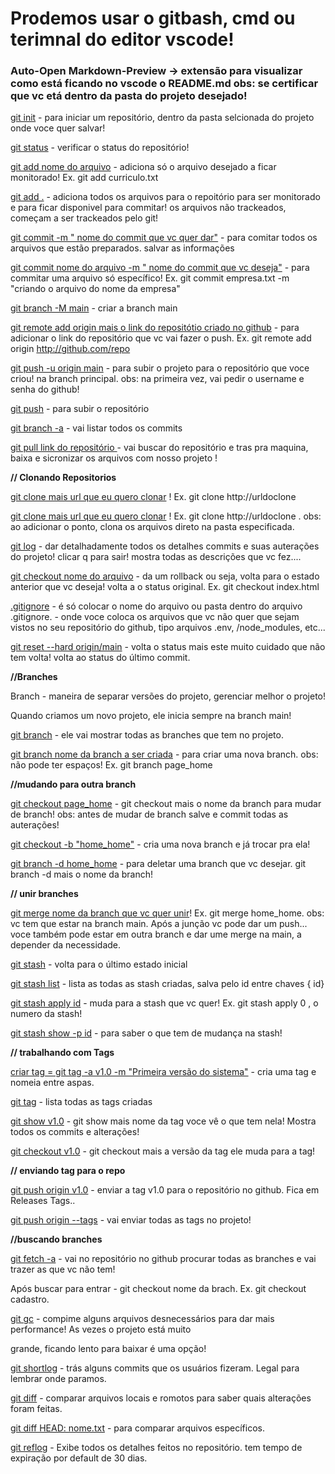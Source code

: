 # Prodemos usar o gitbash, cmd ou terimnal do editor vscode!
### Auto-Open Markdown-Preview -> extensão para visualizar como está ficando no vscode o README.md obs: se certificar que vc etá dentro da pasta do projeto desejado!

<u>git init</u> - para iniciar um repositório, dentro da pasta selcionada do projeto onde voce quer salvar!

<u>git status</u> - verificar o status do repositório!

<u>git add  nome do arquivo</u> - adiciona só o arquivo desejado a ficar monitorado! Ex. git add curriculo.txt

<u>git add .</u> - adiciona todos os arquivos para o repoitório para ser monitorado e  para ficar disponivel para commitar! os arquivos não trackeados, começam a ser trackeados pelo git!

<u>git commit -m " nome do commit que vc quer dar"</u> - para comitar todos os arquivos que estão preparados. salvar as informações 

<u>git commit nome do arquivo -m " nome do commit que vc deseja"</u> - para commitar uma arquivo só específico!  Ex. git commit empresa.txt -m "criando o arquivo do nome da empresa"

<u>git branch -M main</u> - criar a branch main

<u>git remote add origin mais o link do repositótio criado no github</u> - para adicionar o link do repositório que vc vai fazer o push. Ex. git remote add origin http://github.com/repo

<u>git push -u origin main</u> - para subir o projeto para o repositório que voce criou! na branch principal. obs: na primeira vez, vai pedir o username e senha do github!

<u>git push</u> - para subir o repositório  

<u>git branch -a</u>  - vai listar todos os commits 

<u><u>git pull link do repositório</u> </u> - vai buscar do repositório e tras pra maquina, baixa e sicronizar os arquivos com nosso projeto ! 

**// Clonando Repositorios** 

<u>git clone mais url que eu quero clonar</u> ! Ex. git clone http://urldoclone 

<u>git clone mais url que eu quero clonar</u> ! Ex. git clone http://urldoclone .  obs: ao adicionar o ponto, clona os arquivos direto na pasta especificada.

<u>git log</u> - dar detalhadamente todos os detalhes commits e suas auterações do projeto! clicar q para sair! mostra todas as descrições que vc fez....



<u>git checkout nome do arquivo</u>  -  da  um rollback ou seja, volta para o estado anterior que vc deseja! volta a o status original. Ex. git checkout index.html

<u>.gitignore</u> -  é só colocar o nome do arquivo ou pasta dentro do arquivo .gitignore. - onde voce coloca os arquivos que vc não quer que sejam vistos no seu repositório do github, tipo arquivos .env, /node_modules, etc... 

<u>git reset --hard origin/main</u> - volta o status mais este muito cuidado que não tem volta! volta ao status do último commit.

**//Branches**

Branch - maneira de separar versões do projeto, gerenciar melhor o projeto! 

Quando criamos um novo projeto, ele inicia sempre na branch main!

<u>git branch</u> - ele vai mostrar todas as branches que tem no projeto.

<u>git branch nome da branch a ser criada</u> - para criar uma nova branch. obs: não pode ter espaços! Ex. git branch page_home

**//mudando para outra branch**

<u>git checkout page_home</u>  -  git checkout mais o nome da branch para mudar de branch! obs: antes de mudar de branch salve e commit todas as auterações!

<u>git checkout -b "home_home"</u> - cria uma nova branch e já trocar  pra ela! 

<u>git branch -d home_home</u> - para deletar uma branch que vc desejar. git branch -d mais o nome da branch!

**// unir branches** 

<u>git merge nome da branch que vc quer unir</u>! Ex. git merge home_home. obs: vc tem que estar na branch main. Após a junção vc pode dar um push... voce também pode estar em outra branch e dar ume merge na main, a depender da necessidade.

<u>git stash</u> - volta para o último estado inicial 

<u>git stash list</u> - lista as todas as stash criadas, salva pelo id entre chaves  { id}  

<u>git stash apply id</u> - muda para a stash que vc quer! Ex. git stash apply 0 , o numero da stash! 

<u>git stash show -p id</u> - para saber o que tem de mudança na stash! 

**// trabalhando com Tags**

<u>criar tag = git tag -a v1.0 -m "Primeira versão do sistema"</u> - cria uma tag e nomeia entre aspas. 

<u>git tag</u> - lista todas as tags criadas 

<u>git show v1.0</u> - git show mais nome da tag voce vê o que tem nela! Mostra todos os commits e alterações! 

<u>git checkout v1.0</u> - git checkout mais a versão da tag ele muda para a tag! 

**// enviando tag para o repo**

<u>git push origin v1.0</u> - enviar a tag v1.0 para o repositório no  github.  Fica em Releases Tags..

<u>git push origin --tags</u> - vai enviar todas as tags no projeto!

**//buscando branches** 

<u>git fetch -a</u> - vai no repositório no github procurar todas as branches e vai trazer as que vc não tem! 

Após buscar para entrar - git checkout nome da brach. Ex. git checkout cadastro. 

<u>git gc</u> - compime alguns arquivos desnecessários para dar mais performance! As vezes o projeto está muito 

grande, ficando lento para baixar é uma opção!

<u>git shortlog</u> - trás alguns commits que os usuários fizeram. Legal para lembrar onde paramos.

<u>git diff</u> - comparar arquivos locais e romotos para saber quais alterações foram feitas.

<u>git diff HEAD: nome.txt</u> - para comparar arquivos específicos.  

<u>git reflog</u> - Exibe todos os detalhes feitos no repositório. tem tempo de expiração por default de 30 dias. 
